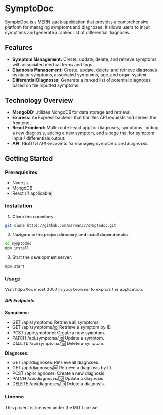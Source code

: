 # SymptoDoc

SymptoDoc is a MERN stack application that provides a comprehensive platform for managing symptoms and diagnoses. It allows users to input symptoms and generate a ranked list of differential diagnoses.

## Features

- **Symptom Management:** Create, update, delete, and retrieve symptoms with associated medical terms and tags.
- **Diagnosis Management:** Create, update, delete, and retrieve diagnoses by major symptoms, associated symptoms, age, and organ system.
- **Differential Diagnoses:** Generate a ranked list of potential diagnoses based on the inputted symptoms.

## Technology Overview
- **MongoDB:** Utilizes MongoDB for data storage and retrieval.
- **Express:** An Express backend that handles API requests and serves the frontend.
- **React Frontend:** Multi-route React app for diagnoses, symptoms, adding a new diagnosis, adding a new symptom, and a page that for symptom input / differentials output.
- **API:** RESTful API endpoints for managing symptoms and diagnoses.

## Getting Started

### Prerequisites

- Node.js
- MongoDB
- React (if applicable)

### Installation

1. Clone the repository:
```bash
git clone https://github.com/marwan37/symptodoc.git
```

2. Navigate to the project directory and install dependencies:

```bash
cd symptodoc
npm install
```

3. Start the development server:

```bash
npm start
```

### Usage
Visit http://localhost:3000 in your browser to explore the application.

##### API Endpoints

**Symptoms:**

- GET /api/symptoms: Retrieve all symptoms.
- GET /api/symptoms/:id: Retrieve a symptom by ID.
- POST /api/symptoms: Create a new symptom.
- PATCH /api/symptoms/:id: Update a symptom.
- DELETE /api/symptoms/:id: Delete a symptom.

**Diagnoses:**

- GET /api/diagnoses: Retrieve all diagnoses.
- GET /api/diagnoses/:id: Retrieve a diagnosis by ID.
- POST /api/diagnoses: Create a new diagnosis.
- PATCH /api/diagnoses/:id: Update a diagnosis.
- DELETE /api/diagnoses/:id: Delete a diagnosis.

### License
This project is licensed under the MIT License.
